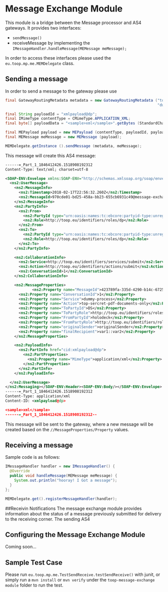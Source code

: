 # Message Exchange Module
This module is a bridge between the Message processor and AS4 gateways. It provides two interfaces:
* `sendMessage()`
* receiveMessage by implementing the `IMessageHandler.handleMessage(MEMessage meMessage);`

In order to access these interfaces please used the `eu.toop.mp.me.MEMDelegate` class.

## Sending a message

In order to send a message to the gateway please use 
```java
final GatewayRoutingMetadata metadata = new GatewayRoutingMetadata ("top-sercret-pdf-documents-only",
                                                                    "dummy-process", sampleEndpoint ());

final String payloadId = "xmlpayload@dp";
final IMimeType contentType = CMimeType.APPLICATION_XML;
final byte[] payloadData = "<sample>xml</sample>".getBytes (StandardCharsets.ISO_8859_1);

final MEPayload payload = new MEPayload (contentType, payloadId, payloadData);
final MEMessage meMessage = new MEMessage (payload);

MEMDelegate.getInstance ().sendMessage (metadata, meMessage);
```

This message will create this AS4 message:

```xml
------=_Part_1_1846412426.1518908192312
Content-Type: text/xml; charset=utf-8

<SOAP-ENV:Envelope xmlns:SOAP-ENV="http://schemas.xmlsoap.org/soap/envelope/"><SOAP-ENV:Header><ns2:Messaging xmlns:ns2="http://docs.oasis-open.org/ebxml-msg/ebms/v3.0/ns/core/200704/" xmlns:soapenv="http://www.w3.org/2003/05/soap-envelope" soapenv:mustUnderstand="true">
  <ns2:UserMessage>
    <ns2:MessageInfo>
      <ns2:Timestamp>2018-02-17T22:56:32.260Z</ns2:Timestamp>
      <ns2:MessageId>970cde01-bd25-458a-bb23-655cb6931c49@message-exchange.toop.eu</ns2:MessageId>
    </ns2:MessageInfo>
    <ns2:PartyInfo>
      <ns2:From>
        <ns2:PartyId type="urn:oasis:names:tc:ebcore:partyid-type:unregistered">message-exchange</ns2:PartyId>
        <ns2:Role>http://toop.eu/identifiers/roles/dp</ns2:Role>
      </ns2:From>
      <ns2:To>
        <ns2:PartyId type="urn:oasis:names:tc:ebcore:partyid-type:unregistered">holodeck</ns2:PartyId>
        <ns2:Role>http://toop.eu/identifiers/roles/dp</ns2:Role>
      </ns2:To>
    </ns2:PartyInfo>

    <ns2:CollaborationInfo>
      <ns2:Service>http://toop.eu/identifiers/services/submit</ns2:Service>
      <ns2:Action>http://toop.eu/identifiers/actions/submit</ns2:Action>
      <ns2:ConversationId>1</ns2:ConversationId>
    </ns2:CollaborationInfo>

    <ns2:MessageProperties>
            <ns2:Property name="MessageId">423789fa-335d-4290-b14c-67253a60f7c4@message-exchange.toop.eu</ns2:Property>
      <ns2:Property name="ConversationId">1</ns2:Property>
      <ns2:Property name="Service">dummy-process</ns2:Property>
      <ns2:Property name="Action">top-sercret-pdf-documents-only</ns2:Property>
      <ns2:Property name="ToPartyId">DS</ns2:Property>
      <ns2:Property name="ToPartyRole">http://toop.eu/identifiers/roles/dc</ns2:Property>
      <ns2:Property name="FromPartyId">holodeck</ns2:Property>
      <ns2:Property name="FromPartyRole">http://toop.eu/identifiers/roles/dp</ns2:Property>
      <ns2:Property name="originalSender">originalSender</ns2:Property>
      <ns2:Property name="finalRecipient">var1::var2</ns2:Property>
    </ns2:MessageProperties>

    <ns2:PayloadInfo>
      <ns2:PartInfo href="cid:xmlpayload@dp">
        <ns2:PartProperties>
          <ns2:Property name="MimeType">application/xml</ns2:Property>
        </ns2:PartProperties>
      </ns2:PartInfo>
    </ns2:PayloadInfo>

  </ns2:UserMessage>
</ns2:Messaging></SOAP-ENV:Header><SOAP-ENV:Body/></SOAP-ENV:Envelope>
------=_Part_1_1846412426.1518908192312
Content-Type: application/xml
Content-ID: <xmlpayload@dp>

<sample>xml</sample>
------=_Part_1_1846412426.1518908192312--
```

This message will be sent to the gateway, where a new message will be created based on the `//MessageProperties/Property` values.

## Receiving a message

Sample code is as follows:

```java
IMessageHandler handler = new IMessageHandler() {
  @Override
  public void handleMessage(MEMessage meMessage) {
    System.out.println("hooray! I Got a message");
  }
};

MEMDelegate.get().registerMessageHandler(handler);
```

##Receivin Notifications
The message exchange module provides information about the status of a message previously submitted for delivery to the receiving corner. The sending AS4 

## Configuring the Message Exchange Module

Coming soon...

## Sample Test Case

Please run `eu.toop.mp.me.TestSendReceive.testSendReceive()` with junit, or simply run a `mvn install` or `mvn verify` under the `toop-message-exchange module` folder to run the test.